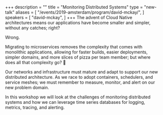 +++
description = ""
title = "Monitoring Distributed Systems"
type = "new-talk"
aliases = [
        "/events/2019-amsterdam/program/david-mckay/",
]
speakers = [
        "david-mckay",
]
+++
The advent of Cloud Native architectures means our applications have become smaller and simpler, without any catches; right?

Wrong.

Migrating to microservices removes the complexity that comes with monolithic applications, allowing for faster builds, easier deployments, simpler domains, and more slices of pizza per team member; but where does all that complexity go? 🧐

Our networks and infrastructure must mature and adapt to support our new distributed architecture. As we race to adopt containers, schedulers, and service meshes; we must remember to measure, monitor, and alert on our new problem domain.

In this workshop we will look at the challenges of monitoring distributed systems and how we can leverage time series databases for logging, metrics, tracing, and alerting.